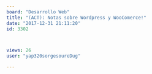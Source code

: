```yaml
---
board: "Desarrollo Web"
title: "(ACT): Notas sobre Wordpress y WooComerce!"
date: "2017-12-31 21:11:20"
id: 3302



views: 26
user: "yap320sorgesoureDug"

---
```

